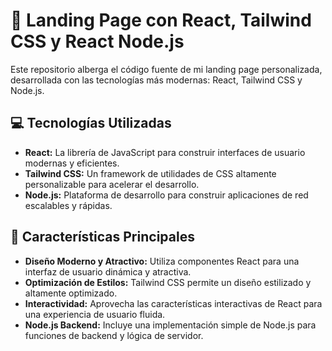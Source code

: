 # 🚀 Landing Page con React, Tailwind CSS y React Node.js

Este repositorio alberga el código fuente de mi landing page personalizada, desarrollada con las tecnologías más modernas: React, Tailwind CSS y Node.js.

## 💻 Tecnologías Utilizadas

- **React:** La librería de JavaScript para construir interfaces de usuario modernas y eficientes.
- **Tailwind CSS:** Un framework de utilidades de CSS altamente personalizable para acelerar el desarrollo.
- **Node.js:** Plataforma de desarrollo para construir aplicaciones de red escalables y rápidas.

## 🎨 Características Principales

- **Diseño Moderno y Atractivo:** Utiliza componentes React para una interfaz de usuario dinámica y atractiva.
- **Optimización de Estilos:** Tailwind CSS permite un diseño estilizado y altamente optimizado.
- **Interactividad:** Aprovecha las características interactivas de React para una experiencia de usuario fluida.
- **Node.js Backend:** Incluye una implementación simple de Node.js para funciones de backend y lógica de servidor.
